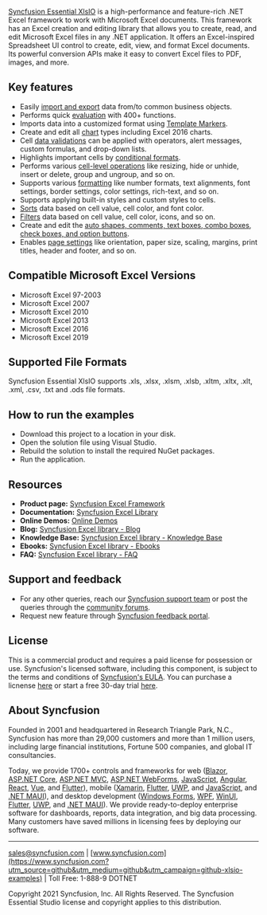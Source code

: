 [Syncfusion Essential XlsIO](https://www.syncfusion.com/document-processing/excel-framework/net-core?utm_source=github&utm_medium=github&utm_campaign=github-xlsio-examples) is a high-performance and feature-rich .NET Excel framework to work with Microsoft Excel documents. This framework has an Excel creation and editing library that allows you to create, read, and edit Microsoft Excel files in any .NET application. It offers an Excel-inspired Spreadsheet UI control to create, edit, view, and format Excel documents. Its powerful conversion APIs make it easy to convert Excel files to PDF, images, and more.

## Key features
* Easily [import and export](https://help.syncfusion.com/file-formats/xlsio/working-with-data?utm_source=github&utm_medium=github&utm_campaign=github-xlsio-examples) data from/to common business objects.
* Performs quick [evaluation](https://help.syncfusion.com/file-formats/xlsio/working-with-formulas?utm_source=github&utm_medium=github&utm_campaign=github-xlsio-examples) with 400+ functions.
* Imports data into a customized format using [Template Markers](https://help.syncfusion.com/file-formats/xlsio/working-with-template-markers?utm_source=github&utm_medium=github&utm_campaign=github-xlsio-examples).
* Create and edit all [chart](https://help.syncfusion.com/file-formats/xlsio/working-with-charts?utm_source=github&utm_medium=github&utm_campaign=github-xlsio-examples) types including Excel 2016 charts.
* Cell [data validations](https://help.syncfusion.com/file-formats/xlsio/working-with-data-validation?utm_source=github&utm_medium=github&utm_campaign=github-xlsio-examples) can be applied with operators, alert messages, custom formulas, and drop-down lists.
* Highlights important cells by [conditional formats](https://help.syncfusion.com/file-formats/xlsio/working-with-conditional-formatting?utm_source=github&utm_medium=github&utm_campaign=github-xlsio-examples).
* Performs various [cell-level operations](https://help.syncfusion.com/file-formats/xlsio/worksheet-cells-manipulation?utm_source=github&utm_medium=github&utm_campaign=github-xlsio-examples) like resizing, hide or unhide, insert or delete, group and ungroup, and so on.
* Supports various [formatting](https://help.syncfusion.com/file-formats/xlsio/working-with-cell-or-range-formatting?utm_source=github&utm_medium=github&utm_campaign=github-xlsio-examples) like number formats, text alignments, font settings, border settings, color settings, rich-text, and so on.
* Supports applying built-in styles and custom styles to cells.
* [Sorts](https://help.syncfusion.com/file-formats/xlsio/worksheet-cells-manipulation#data-sorting?utm_source=github&utm_medium=github&utm_campaign=github-xlsio-examples) data based on cell value, cell color, and font color.
* [Filters](https://help.syncfusion.com/file-formats/xlsio/worksheet-cells-manipulation#data-filtering?utm_source=github&utm_medium=github&utm_campaign=github-xlsio-examples) data based on cell value, cell color, icons, and so on.
* Create and edit the [auto shapes, comments, text boxes, combo boxes, check boxes, and option buttons](https://help.syncfusion.com/file-formats/xlsio/working-with-drawing-objects?utm_source=github&utm_medium=github&utm_campaign=github-xlsio-examples).
* Enables [page settings](https://help.syncfusion.com/file-formats/xlsio/working-with-excel-worksheet#page-setup-settings?utm_source=github&utm_medium=github&utm_campaign=github-xlsio-examples) like orientation, paper size, scaling, margins, print titles, header and footer, and so on.

## Compatible Microsoft Excel Versions

* Microsoft Excel 97-2003
* Microsoft Excel 2007
* Microsoft Excel 2010
* Microsoft Excel 2013
* Microsoft Excel 2016
* Microsoft Excel 2019

## Supported File Formats

Syncfusion Essential XlsIO supports .xls, .xlsx, .xlsm, .xlsb, .xltm, .xltx, .xlt, .xml, .csv, .txt and .ods file formats.

## How to run the examples

* Download this project to a location in your disk.
* Open the solution file using Visual Studio.
* Rebuild the solution to install the required NuGet packages.
* Run the application.

## Resources

* **Product page:** [Syncfusion Excel Framework](https://www.syncfusion.com/document-processing/excel-framework/net-core?utm_source=github&utm_medium=github&utm_campaign=github-xlsio-examples)
* **Documentation:** [Syncfusion Excel Library](https://help.syncfusion.com/file-formats/xlsio/overview?utm_source=github&utm_medium=github&utm_campaign=github-xlsio-examples)
* **Online Demos:** [Online Demos](https://ej2.syncfusion.com/aspnetcore/XlsIO/Create#/material?utm_source=github&utm_medium=github&utm_campaign=github-xlsio-examples)
* **Blog:** [Syncfusion Excel library - Blog](https://www.syncfusion.com/blogs/category/xlsio?utm_source=github&utm_medium=github&utm_campaign=github-xlsio-examples)
* **Knowledge Base:** [Syncfusion Excel library - Knowledge Base](https://www.syncfusion.com/kb/windowsforms/xlsio?utm_source=github&utm_medium=github&utm_campaign=github-xlsio-examples)
* **Ebooks:** [Syncfusion Excel library - Ebooks](https://www.syncfusion.com/succinctly-free-ebooks?utm_source=github&utm_medium=github&utm_campaign=github-xlsio-examples)
* **FAQ:** [Syncfusion Excel library - FAQ](https://www.syncfusion.com/faq/?utm_source=github&utm_medium=github&utm_campaign=github-xlsio-examples)

## Support and feedback

* For any other queries, reach our [Syncfusion support team](https://www.syncfusion.com/support/directtrac/incidents/newincident?utm_source=github&utm_medium=listing&utm_campaign=github-xlsio-examples) or post the queries through the [community forums](https://www.syncfusion.com/forums?utm_source=github&utm_medium=listing&utm_campaign=github-xlsio-examples).
* Request new feature through [Syncfusion feedback portal](https://www.syncfusion.com/feedback?utm_source=github&utm_medium=listing&utm_campaign=github-xlsio-examples).

## License

This is a commercial product and requires a paid license for possession or use. Syncfusion's licensed software, including this component, is subject to the terms and conditions of [Syncfusion's EULA](https://www.syncfusion.com/eula/es/?utm_source=github&utm_medium=listing&utm_campaign=github-xlsio-examples). You can purchase a licnense [here](https://www.syncfusion.com/sales/products?utm_source=github&utm_medium=listing&utm_campaign=github-xlsio-examples) or start a free 30-day trial [here](https://www.syncfusion.com/account/manage-trials/start-trials?utm_source=github&utm_medium=listing&utm_campaign=github-xlsio-examples).

## About Syncfusion
Founded in 2001 and headquartered in Research Triangle Park, N.C., Syncfusion has more than 29,000 customers and more than 1 million users, including large financial institutions, Fortune 500 companies, and global IT consultancies.
 
Today, we provide 1700+ controls and frameworks for web ([Blazor](https://www.syncfusion.com/blazor-components?utm_source=github&utm_medium=github&utm_campaign=github-xlsio-examples), [ASP.NET Core](https://www.syncfusion.com/aspnet-core-ui-controls?utm_source=github&utm_medium=github&utm_campaign=github-xlsio-examples), [ASP.NET MVC](https://www.syncfusion.com/aspnet-mvc-ui-controls?utm_source=github&utm_medium=github&utm_campaign=github-xlsio-examples), [ASP.NET WebForms](https://www.syncfusion.com/jquery/aspnet-webforms-ui-controls?utm_source=github&utm_medium=github&utm_campaign=github-xlsio-examples), [JavaScript](https://www.syncfusion.com/javascript-ui-controls?utm_source=github&utm_medium=github&utm_campaign=github-xlsio-examples), [Angular](https://www.syncfusion.com/angular-ui-components?utm_source=github&utm_medium=github&utm_campaign=github-xlsio-examples), [React](https://www.syncfusion.com/react-ui-components?utm_source=github&utm_medium=github&utm_campaign=github-xlsio-examples), [Vue](https://www.syncfusion.com/vue-ui-components?utm_source=github&utm_medium=github&utm_campaign=github-xlsio-examples), and [Flutter](https://www.syncfusion.com/flutter-widgets?utm_source=github&utm_medium=github&utm_campaign=github-xlsio-examples)), mobile ([Xamarin](https://www.syncfusion.com/xamarin-ui-controls?utm_source=github&utm_medium=github&utm_campaign=github-xlsio-examples), [Flutter](https://www.syncfusion.com/flutter-widgets?utm_source=github&utm_medium=github&utm_campaign=github-xlsio-examples), [UWP](https://www.syncfusion.com/uwp-ui-controls?utm_source=github&utm_medium=github&utm_campaign=github-xlsio-examples), and [JavaScript](https://www.syncfusion.com/javascript-ui-controls?utm_source=github&utm_medium=github&utm_campaign=github-xlsio-examples), and [.NET MAUI](https://www.syncfusion.com/maui-controls?utm_source=github&utm_medium=github&utm_campaign=github-xlsio-examples)), and desktop development ([Windows Forms](https://www.syncfusion.com/winforms-ui-controls?utm_source=github&utm_medium=github&utm_campaign=github-xlsio-examples), [WPF](https://www.syncfusion.com/wpf-ui-controls?utm_source=github&utm_medium=github&utm_campaign=github-xlsio-examples), [WinUI](https://www.syncfusion.com/winui-controls?utm_source=github&utm_medium=github&utm_campaign=github-xlsio-examples), [Flutter](https://www.syncfusion.com/flutter-widgets?utm_source=github&utm_medium=github&utm_campaign=github-xlsio-examples), [UWP](https://www.syncfusion.com/uwp-ui-controls?utm_source=github&utm_medium=github&utm_campaign=github-xlsio-examples), and [.NET MAUI](https://www.syncfusion.com/maui-controls?utm_source=github&utm_medium=github&utm_campaign=github-xlsio-examples)). We provide ready-to-deploy enterprise software for dashboards, reports, data integration, and big data processing. Many customers have saved millions in licensing fees by deploying our software.
___

[sales@syncfusion.com](mailto:sales@syncfusion.com?utm_source=github&utm_medium=github&utm_campaign=github-xlsio-examples) | [www.syncfusion.com](https://www.syncfusion.com?utm_source=github&utm_medium=github&utm_campaign=github-xlsio-examples) | Toll Free: 1-888-9 DOTNET

Copyright 2021 Syncfusion, Inc. All Rights Reserved. The Syncfusion Essential Studio license and copyright applies to this distribution.

